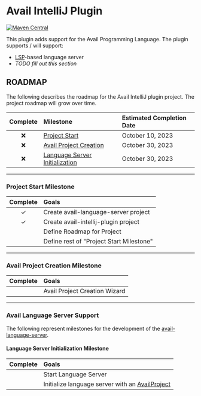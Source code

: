 Avail IntelliJ Plugin
================================================================================
[![Maven Central](https://img.shields.io/badge/maven--central-v0.0.1-0f824e)](https://search.maven.org/artifact/org.availlang/avail-artifact)

<!-- Plugin description -->
This plugin adds support for the Avail Programming Language. The plugin 
supports / will support:

- [LSP](https://microsoft.github.io/language-server-protocol/)-based 
  language server
- _TODO fill out this section_

<!-- Plugin description end -->

## ROADMAP
The following describes the roadmap for the Avail IntelliJ plugin project. The
project roadmap will grow over time.

| Complete | Milestone                                                                   | Estimated Completion Date |
|:--------:|:----------------------------------------------------------------------------|:--------------------------|
|    ❌     | [Project Start](#project-start-milestone)                                   | October 10, 2023          |  
|    ❌     | [Avail Project Creation](#avail-project-creation-milestone)                 | October 30, 2023          |
|    ❌     | [Language Server Initialization](#language-server-initialization-milestone) | October 30, 2023          |

---

### Project Start Milestone
| Complete | Goals                                    |
|:--------:|:-----------------------------------------|
| &check;  | Create avail-language-server project     |
| &check;  | Create avail-intellij-plugin project     |
|          | Define Roadmap for Project               |
|          | Define rest of "Project Start Milestone" |

---

### Avail Project Creation Milestone
| Complete | Goals                         |
|:--------:|:------------------------------|
|          | Avail Project Creation Wizard |

---

### Avail Language Server Support
The following represent milestones for the development of the 
[avail-language-server](../avail-language-server).

#### Language Server Initialization Milestone
| Complete | Goals                                                                                                                           |
|:--------:|:--------------------------------------------------------------------------------------------------------------------------------|
|          | Start Language Server                                                                                                           |
|          | Initialize language server with an [AvailProject](../avail-artifact/src/main/kotlin/org/availlang/artifact/environment/project) |

